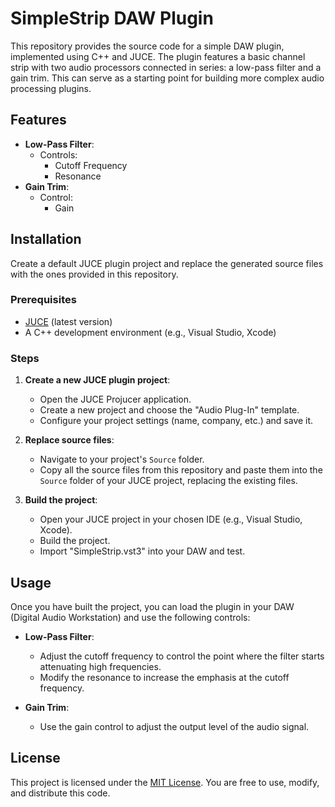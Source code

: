 # SimpleStrip DAW Plugin

This repository provides the source code for a simple DAW plugin, implemented using C++ and JUCE. The plugin features a basic channel strip with two audio processors connected in series: a low-pass filter and a gain trim. This can serve as a starting point for building more complex audio processing plugins.

## Features

- **Low-Pass Filter**: 
  - Controls: 
    - Cutoff Frequency
    - Resonance
- **Gain Trim**: 
  - Control: 
    - Gain

## Installation

Create a default JUCE plugin project and replace the generated source files with the ones provided in this repository.

### Prerequisites

- [JUCE](https://juce.com/get-juce) (latest version)
- A C++ development environment (e.g., Visual Studio, Xcode)

### Steps

1. **Create a new JUCE plugin project**:
   - Open the JUCE Projucer application.
   - Create a new project and choose the "Audio Plug-In" template.
   - Configure your project settings (name, company, etc.) and save it.

2. **Replace source files**:
   - Navigate to your project's `Source` folder.
   - Copy all the source files from this repository and paste them into the `Source` folder of your JUCE project, replacing the existing files.

3. **Build the project**:
   - Open your JUCE project in your chosen IDE (e.g., Visual Studio, Xcode).
   - Build the project.
   - Import "SimpleStrip.vst3" into your DAW and test.
   

## Usage

Once you have built the project, you can load the plugin in your DAW (Digital Audio Workstation) and use the following controls:

- **Low-Pass Filter**:
  - Adjust the cutoff frequency to control the point where the filter starts attenuating high frequencies.
  - Modify the resonance to increase the emphasis at the cutoff frequency.
  
- **Gain Trim**:
  - Use the gain control to adjust the output level of the audio signal.

## License

This project is licensed under the [MIT License](LICENSE). You are free to use, modify, and distribute this code.
